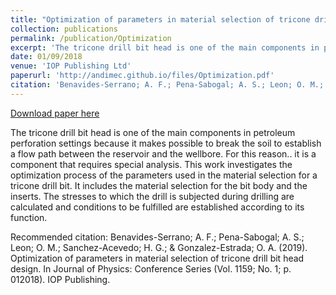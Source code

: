 ```yaml
---
title: "Optimization of parameters in material selection of tricone drill bit head design."
collection: publications
permalink: /publication/Optimization
excerpt: 'The tricone drill bit head is one of the main components in petroleum perforation settings because it makes possible to break the soil to establish a flow path between the reservoir and the wellbore. For this reason.. it is a component that requires special analysis. This work investigates the optimization process of the parameters used in the material selection for a tricone drill bit. It includes the material selection for the bit body and the inserts. The stresses to which the drill is subjected during drilling are calculated and conditions to be fulfilled are established according to its function.'
date: 01/09/2018
venue: 'IOP Publishing Ltd'
paperurl: 'http://andimec.github.io/files/Optimization.pdf'
citation: 'Benavides-Serrano; A. F.; Pena-Sabogal; A. S.; Leon; O. M.; Sanchez-Acevedo; H. G.; &amp; Gonzalez-Estrada; O. A. (2019). Optimization of parameters in material selection of tricone drill bit head design. In Journal of Physics: Conference Series (Vol. 1159; No. 1; p. 012018). IOP Publishing.'
---
```


<a href='http://andimec.github.io/files/Optimization.pdf'>Download paper here</a>

The tricone drill bit head is one of the main components in petroleum perforation settings because it makes possible to break the soil to establish a flow path between the reservoir and the wellbore. For this reason.. it is a component that requires special analysis. This work investigates the optimization process of the parameters used in the material selection for a tricone drill bit. It includes the material selection for the bit body and the inserts. The stresses to which the drill is subjected during drilling are calculated and conditions to be fulfilled are established according to its function.

Recommended citation: Benavides-Serrano; A. F.; Pena-Sabogal; A. S.; Leon; O. M.; Sanchez-Acevedo; H. G.; & Gonzalez-Estrada; O. A. (2019). Optimization of parameters in material selection of tricone drill bit head design. In Journal of Physics: Conference Series (Vol. 1159; No. 1; p. 012018). IOP Publishing.